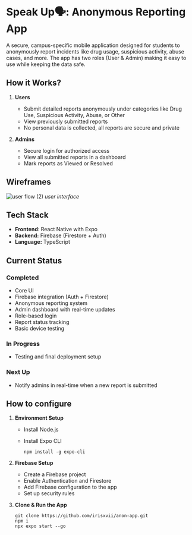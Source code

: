 # Speak Up🗣️: Anonymous Reporting App

A secure, campus-specific mobile application designed for students to anonymously report incidents like drug usage, suspicious activity, abuse cases, and more. The app has two roles (User & Admin) making it easy to use while keeping the data safe.

## How it Works?
1. **Users**
   - Submit detailed reports anonymously under categories like Drug Use, Suspicious Activity, Abuse, or Other
   - View previously submitted reports
   - No personal data is collected, all reports are secure and private

2. **Admins**
   - Secure login for authorized access
   - View all submitted reports in a dashboard
   - Mark reports as Viewed or Resolved
## Wireframes
![user flow (2)](https://github.com/user-attachments/assets/bd4de9ef-0eb6-4d11-bb09-3284aba5768b)
   *user interface*
## Tech Stack
- **Frontend**: React Native with Expo
- **Backend:** Firebase (Firestore + Auth)
- **Language:** TypeScript

## Current Status
### Completed
- Core UI
- Firebase integration (Auth + Firestore)
- Anonymous reporting system
- Admin dashboard with real-time updates
- Role-based login
- Report status tracking
- Basic device testing

### In Progress
- Testing and final deployment setup

### Next Up
- Notify admins in real-time when a new report is submitted

## How to configure

1. **Environment Setup**
   - Install Node.js
   - Install Expo CLI
     
     ```
     npm install -g expo-cli
     ```

2. **Firebase Setup**
   - Create a Firebase project
   - Enable Authentication and Firestore
   - Add Firebase configuration to the app
   - Set up security rules

3. **Clone & Run the App**
      ```
      git clone https://github.com/irisxvii/anon-app.git
      npm i
      npx expo start --go
     ```
